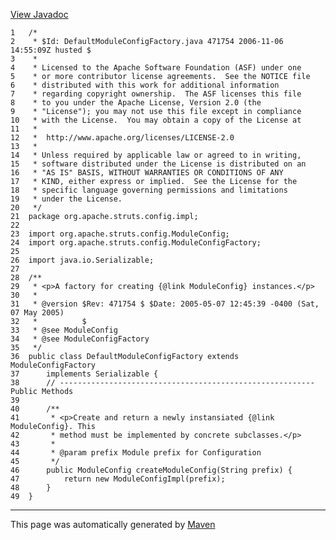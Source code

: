 [View Javadoc](../../../../../../apidocs/org/apache/struts/config/impl/DefaultModuleConfigFactory.html.md)


    1   /*
    2    * $Id: DefaultModuleConfigFactory.java 471754 2006-11-06 14:55:09Z husted $
    3    *
    4    * Licensed to the Apache Software Foundation (ASF) under one
    5    * or more contributor license agreements.  See the NOTICE file
    6    * distributed with this work for additional information
    7    * regarding copyright ownership.  The ASF licenses this file
    8    * to you under the Apache License, Version 2.0 (the
    9    * "License"); you may not use this file except in compliance
    10   * with the License.  You may obtain a copy of the License at
    11   *
    12   *  http://www.apache.org/licenses/LICENSE-2.0
    13   *
    14   * Unless required by applicable law or agreed to in writing,
    15   * software distributed under the License is distributed on an
    16   * "AS IS" BASIS, WITHOUT WARRANTIES OR CONDITIONS OF ANY
    17   * KIND, either express or implied.  See the License for the
    18   * specific language governing permissions and limitations
    19   * under the License.
    20   */
    21  package org.apache.struts.config.impl;
    22  
    23  import org.apache.struts.config.ModuleConfig;
    24  import org.apache.struts.config.ModuleConfigFactory;
    25  
    26  import java.io.Serializable;
    27  
    28  /**
    29   * <p>A factory for creating {@link ModuleConfig} instances.</p>
    30   *
    31   * @version $Rev: 471754 $ $Date: 2005-05-07 12:45:39 -0400 (Sat, 07 May 2005)
    32   *          $
    33   * @see ModuleConfig
    34   * @see ModuleConfigFactory
    35   */
    36  public class DefaultModuleConfigFactory extends ModuleConfigFactory
    37      implements Serializable {
    38      // --------------------------------------------------------- Public Methods
    39  
    40      /**
    41       * <p>Create and return a newly instansiated {@link ModuleConfig}. This
    42       * method must be implemented by concrete subclasses.</p>
    43       *
    44       * @param prefix Module prefix for Configuration
    45       */
    46      public ModuleConfig createModuleConfig(String prefix) {
    47          return new ModuleConfigImpl(prefix);
    48      }
    49  }

------------------------------------------------------------------------

This page was automatically generated by [Maven](http://maven.apache.org/)
